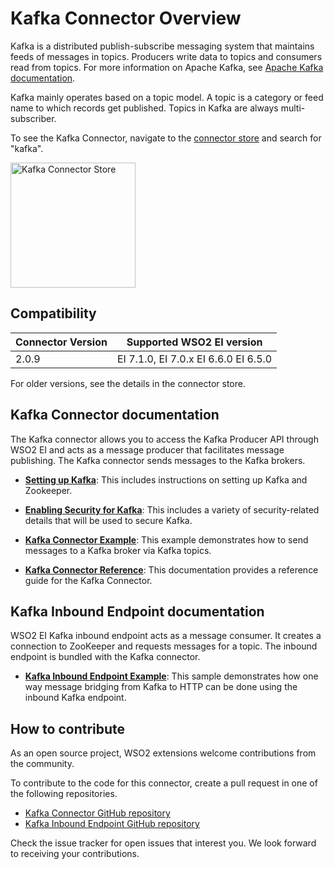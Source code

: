 # Kafka Connector Overview

Kafka is a distributed publish-subscribe messaging system that maintains feeds of messages in topics. Producers write data to topics and consumers read from topics. For more information on Apache Kafka, see [Apache Kafka documentation](http://kafka.apache.org/documentation.html).

Kafka mainly operates based on a topic model. A topic is a category or feed name to which records get published. Topics in Kafka are always multi-subscriber.

To see the Kafka Connector, navigate to the [connector store](https://store.wso2.com/store/assets/esbconnector/list) and search for "kafka".

<img src="{{base_path}}/assets/img/integrate/connectors/kafka-store.png" title="Kafka Connector Store" width="200" alt="Kafka Connector Store"/>

## Compatibility

| Connector Version | Supported WSO2 EI version |
| ------------- |-------------|
| 2.0.9    | EI 7.1.0, EI 7.0.x EI 6.6.0 EI 6.5.0 |

For older versions, see the details in the connector store.

## Kafka Connector documentation

The Kafka connector allows you to access the Kafka Producer API through WSO2 EI and acts as a message producer that facilitates message publishing. The Kafka connector sends messages to the Kafka brokers. 

* **[Setting up Kafka](setting-up-kafka.md)**: This includes instructions on setting up Kafka and Zookeeper.

* **[Enabling Security for Kafka](enabling-security-for-kafka.md)**: This includes a variety of security-related details that will be used to secure Kafka.

* **[Kafka Connector Example](kafka-connector-producer-example.md)**: This example demonstrates how to send messages to a Kafka broker via Kafka topics. 

* **[Kafka Connector Reference](kafka-connector-config.md)**: This documentation provides a reference guide for the Kafka Connector.

## Kafka Inbound Endpoint documentation

WSO2 EI Kafka inbound endpoint acts as a message consumer. It creates a connection to ZooKeeper and requests messages for a topic. The inbound endpoint is bundled with the Kafka connector.

* **[Kafka Inbound Endpoint Example](kafka-inbound-endpoint-example.md)**: This sample demonstrates how one way message bridging from Kafka to HTTP can be done using the inbound Kafka endpoint. 

## How to contribute

As an open source project, WSO2 extensions welcome contributions from the community. 

To contribute to the code for this connector, create a pull request in one of the following repositories. 

* [Kafka Connector GitHub repository](https://github.com/wso2-extensions/esb-connector-kafka)
* [Kafka Inbound Endpoint GitHub repository](https://github.com/wso2-extensions/esb-inbound-kafka)

Check the issue tracker for open issues that interest you. We look forward to receiving your contributions.
